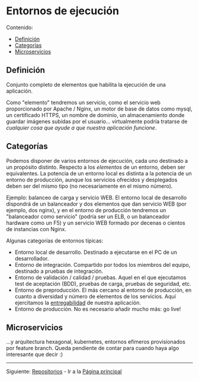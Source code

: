 # Entornos de ejecución

Contenido:

- [Definición](#definición)
- [Categorías](#categorías)
- [Microservicios](#microservicios)

## Definición

Conjunto completo de elementos que habilita la ejecución de una aplicación.

Como "elemento" tendremos un servicio, como el servicio web proporcionado por Apache / Nginx, un motor de base de datos como mysql, un certificado HTTPS, un nombre de dominio, un almacenamiento donde guardar imágenes subidas por el usuario... virtualmente podría tratarse de _cualquier cosa que ayude a que nuestra aplicación funcione_.

## Categorías

Podemos disponer de varios entornos de ejecución, cada uno destinado a un propósito distinto. Respecto a los _elementos_ de un entorno, deben ser equivalentes. La potencia de un entorno local es distinta a la potencia de un entorno de producción, aunque los servicios ofrecidos y desplegados deben ser del mismo tipo (no necesariamente en el mismo número).

Ejemplo: balanceo de carga y servicio WEB. El entorno local de desarrollo dispondrá de un balanceador y dos elementos que dan servicio WEB (por ejemplo, dos nginx), y en el entorno de producción tendremos un "balanceador como servicio" (podría ser un ELB, o un balanceador hardware como un F5) y un servicio WEB formado por decenas o cientos de instancias con Nginx.

Algunas categorías de entornos típicas:
 
- Entorno local de desarrollo. Destinado a ejecutarse en el PC de un desarrollador.
- Entorno de integración. Compartido por todos los miembros del equipo, destinado a pruebas de integración.
- Entorno de validación / calidad / pruebas. Aquel en el que ejecutamos test de aceptación (BDD), pruebas de carga, pruebas de seguridad, etc.
- Entorno de preproducción. El más cercano al entorno de producción, en cuanto a diversidad y número de elementos de los servicios. Aquí ejercitamos la [entregabilidad](application-lifecycle/al-releasability.md) de nuestra aplicación.
- Entorno de producción. No es necesario añadir mucho más: go live!

## Microservicios

...y arquitectura hexagonal, kubernetes, entornos efímeros provisionados por feature branch. Queda pendiente de contar para cuando haya algo interesante que decir :)

---

Siguiente: [Repositorios](repositories.md) - Ir a la [Página principal](toc.md)
